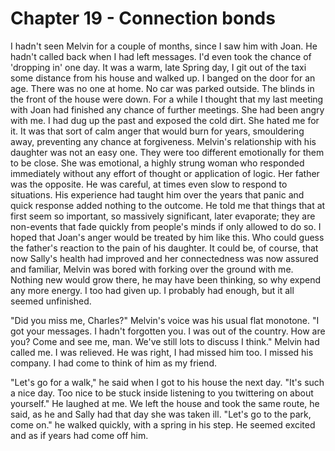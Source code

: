 
# Chapter 19 - Connection bonds

I hadn't seen Melvin for a couple of months, since I saw him with Joan. He hadn't called back when I had left messages. I'd even took the chance of 'dropping in' one day. It was a warm, late Spring day, I git out of the taxi some distance from his house and walked up. I banged on the door for an age. There was no one at home. No car was parked outside. The blinds in the front of the house were down.
    For a while I thought that my last meeting with Joan had finished any chance of further meetings. She had been angry with me. I had dug up the past and exposed the cold dirt. She hated me for it. It was that sort of calm anger that would burn for years, smouldering away, preventing any chance at forgiveness. Melvin's relationship with his daughter was not an easy one. They were too different emotionally for them to be close. She was emotional, a highly strung woman who responded immediately without any effort of thought or application of logic. Her father was the opposite. He was careful, at times even slow to respond to situations. His experience had taught him over the years that panic and quick response added nothing to the outcome. He told me that things that at first seem so important, so massively significant, later evaporate; they are non-events that fade quickly from people's minds if only allowed to do so. I hoped that Joan's anger would be treated by him like this. Who could guess the father's reaction to the pain of his daughter. It could be, of course, that now Sally's health had improved and her connectedness was now assured and familiar, Melvin was bored with forking over the ground with me. Nothing new would grow there, he may have been thinking, so why expend any more energy. I too had given up. I probably had enough, but it all seemed unfinished.

"Did you miss me, Charles?" Melvin's voice was his usual flat monotone. "I got your messages. I hadn't forgotten you. I was out of the country. How are you? Come and see me, man. We've still lots to discuss I think." Melvin had called me. I was relieved. He was right, I had missed him too. I missed his company. I had come to think of him as my friend.

"Let's go for a walk," he said when I got to his house the next day. "It's such a nice day. Too nice to be stuck inside listening to you twittering on about yourself." He laughed at me. We left the house and took the same route, he said, as he and Sally had that day she was taken ill. "Let's go to the park, come on." he walked quickly, with a spring in his step. He seemed excited and as if years had come off him.

<!-- 
- Mr Li
- The *Gate*
- Connecting to Sally
- The rush
- Letting Sally see the world -->

